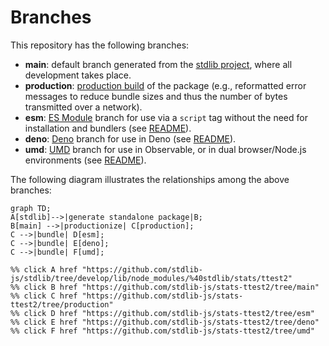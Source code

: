 <!--

@license Apache-2.0

Copyright (c) 2022 The Stdlib Authors.

Licensed under the Apache License, Version 2.0 (the "License");
you may not use this file except in compliance with the License.
You may obtain a copy of the License at

    http://www.apache.org/licenses/LICENSE-2.0

Unless required by applicable law or agreed to in writing, software
distributed under the License is distributed on an "AS IS" BASIS,
WITHOUT WARRANTIES OR CONDITIONS OF ANY KIND, either express or implied.
See the License for the specific language governing permissions and
limitations under the License.

-->

# Branches

This repository has the following branches:

-   **main**: default branch generated from the [stdlib project][stdlib-url], where all development takes place.
-   **production**: [production build][production-url] of the package (e.g., reformatted error messages to reduce bundle sizes and thus the number of bytes transmitted over a network).
-   **esm**: [ES Module][esm-url] branch for use via a `script` tag without the need for installation and bundlers (see [README][esm-readme]).
-   **deno**: [Deno][deno-url] branch for use in Deno (see [README][deno-readme]).
-   **umd**: [UMD][umd-url] branch for use in Observable, or in dual browser/Node.js environments (see [README][umd-readme]).

The following diagram illustrates the relationships among the above branches:

```mermaid
graph TD;
A[stdlib]-->|generate standalone package|B;
B[main] -->|productionize| C[production];
C -->|bundle| D[esm];
C -->|bundle| E[deno];
C -->|bundle| F[umd];

%% click A href "https://github.com/stdlib-js/stdlib/tree/develop/lib/node_modules/%40stdlib/stats/ttest2"
%% click B href "https://github.com/stdlib-js/stats-ttest2/tree/main"
%% click C href "https://github.com/stdlib-js/stats-ttest2/tree/production"
%% click D href "https://github.com/stdlib-js/stats-ttest2/tree/esm"
%% click E href "https://github.com/stdlib-js/stats-ttest2/tree/deno"
%% click F href "https://github.com/stdlib-js/stats-ttest2/tree/umd"
```

[stdlib-url]: https://github.com/stdlib-js/stdlib/tree/develop/lib/node_modules/%40stdlib/stats/ttest2
[production-url]: https://github.com/stdlib-js/stats-ttest2/tree/production
[deno-url]: https://github.com/stdlib-js/stats-ttest2/tree/deno
[deno-readme]: https://github.com/stdlib-js/stats-ttest2/blob/deno/README.md
[umd-url]: https://github.com/stdlib-js/stats-ttest2/tree/umd
[umd-readme]: https://github.com/stdlib-js/stats-ttest2/blob/umd/README.md
[esm-url]: https://github.com/stdlib-js/stats-ttest2/tree/esm
[esm-readme]: https://github.com/stdlib-js/stats-ttest2/blob/esm/README.md
